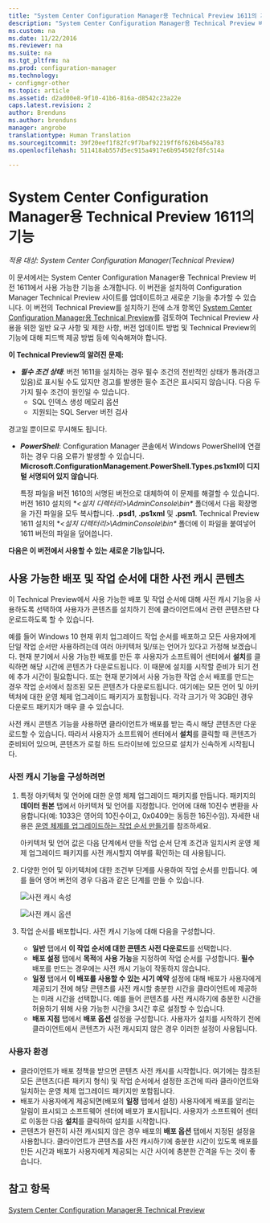```yaml
---
title: "System Center Configuration Manager용 Technical Preview 1611의 기능 | Microsoft 문서"
description: "System Center Configuration Manager용 Technical Preview 버전 1611에서 사용 가능한 기능에 대해 알아봅니다."
ms.custom: na
ms.date: 11/22/2016
ms.reviewer: na
ms.suite: na
ms.tgt_pltfrm: na
ms.prod: configuration-manager
ms.technology:
- configmgr-other
ms.topic: article
ms.assetid: d2ad00e8-9f10-41b6-816a-d8542c23a22e
caps.latest.revision: 2
author: Brenduns
ms.author: brenduns
manager: angrobe
translationtype: Human Translation
ms.sourcegitcommit: 39f20eef1f82fc9f7baf92219ff6f626b456a783
ms.openlocfilehash: 511418ab557d5ec915a4917e6b954502f8fc514a

---
```

# <a name="capabilities-in-technical-preview-1611-for-system-center-configuration-manager"></a>System Center Configuration Manager용 Technical Preview 1611의 기능

*적용 대상: System Center Configuration Manager(Technical Preview)*



이 문서에서는 System Center Configuration Manager용 Technical Preview 버전 1611에서 사용 가능한 기능을 소개합니다. 이 버전을 설치하여 Configuration Manager Technical Preview 사이트를 업데이트하고 새로운 기능을 추가할 수 있습니다. 이 버전의 Technical Preview를 설치하기 전에 소개 항목인 [System Center Configuration Manager용 Technical Preview](../../core/get-started/technical-preview.md)를 검토하여 Technical Preview 사용을 위한 일반 요구 사항 및 제한 사항, 버전 업데이트 방법 및 Technical Preview의 기능에 대해 피드백 제공 방법 등에 익숙해져야 합니다.    

**이 Technical Preview의 알려진 문제:**   
- ***필수 조건 상태***: 버전 1611을 설치하는 경우 필수 조건의 전반적인 상태가 통과(경고 있음)로 표시될 수도 있지만 경고를 발생한 필수 조건은 표시되지 않습니다. 다음 두 가지 필수 조건이 원인일 수 있습니다.
  - SQL 인덱스 생성 메모리 옵션
  - 지원되는 SQL Server 버전 검사  

 경고일 뿐이므로 무시해도 됩니다.

- ***PowerShell***: Configuration Manager 콘솔에서 Windows PowerShell에 연결하는 경우 다음 오류가 발생할 수 있습니다. **Microsoft.ConfigurationManagement.PowerShell.Types.ps1xml이 디지털 서명되어 있지 않습니다**.  

   특정 파일을 버전 1610의 서명된 버전으로 대체하여 이 문제를 해결할 수 있습니다. 버전 1610 설치의 **&lt;설치 디렉터리>\AdminConsole\bin\** 폴더에서 다음 확장명을 가진 파일을 모두 복사합니다. **.psd1**, **.ps1xml** 및 **.psm1**. Technical Preview 1611 설치의 **&lt;설치 디렉터리>\AdminConsole\bin\** 폴더에 이 파일을 붙여넣어 1611 버전의 파일을 덮어씁니다.


**다음은 이 버전에서 사용할 수 있는 새로운 기능입니다.**  

## <a name="pre-cache-content-for-available-deployments-and-task-sequences"></a>사용 가능한 배포 및 작업 순서에 대한 사전 캐시 콘텐츠
이 Technical Preview에서 사용 가능한 배포 및 작업 순서에 대해 사전 캐시 기능을 사용하도록 선택하여 사용자가 콘텐츠를 설치하기 전에 클라이언트에서 관련 콘텐츠만 다운로드하도록 할 수 있습니다.

예를 들어 Windows 10 현재 위치 업그레이드 작업 순서를 배포하고 모든 사용자에게 단일 작업 순서만 사용하려는데 여러 아키텍처 및/또는 언어가 있다고 가정해 보겠습니다. 현재 분기에서 사용 가능한 배포를 만든 후 사용자가 소프트웨어 센터에서 **설치**를 클릭하면 해당 시간에 콘텐츠가 다운로드됩니다. 이 때문에 설치를 시작할 준비가 되기 전에 추가 시간이 필요합니다. 또는 현재 분기에서 사용 가능한 작업 순서 배포를 만드는 경우 작업 순서에서 참조된 모든 콘텐츠가 다운로드됩니다. 여기에는 모든 언어 및 아키텍처에 대한 운영 체제 업그레이드 패키지가 포함됩니다. 각각 크기가 약 3GB인 경우 다운로드 패키지가 매우 클 수 있습니다.

사전 캐시 콘텐츠 기능을 사용하면 클라이언트가 배포를 받는 즉시 해당 콘텐츠만 다운로드할 수 있습니다. 따라서 사용자가 소프트웨어 센터에서 **설치**를 클릭할 때 콘텐츠가 준비되어 있으며, 콘텐츠가 로컬 하드 드라이브에 있으므로 설치가 신속하게 시작됩니다.

### <a name="to-configure-the-pre-cache-feature"></a>사전 캐시 기능을 구성하려면

1. 특정 아키텍처 및 언어에 대한 운영 체제 업그레이드 패키지를 만듭니다. 패키지의 **데이터 원본** 탭에서 아키텍처 및 언어를 지정합니다. 언어에 대해 10진수 변환을 사용합니다(예: 1033은 영어의 10진수이고, 0x0409는 동등한 16진수임). 자세한 내용은 [운영 체제를 업그레이드하는 작업 순서 만들기](/sccm/osd/deploy-use/create-a-task-sequence-to-upgrade-an-operating-system)를 참조하세요.

    아키텍처 및 언어 값은 다음 단계에서 만들 작업 순서 단계 조건과 일치시켜 운영 체제 업그레이드 패키지를 사전 캐시할지 여부를 확인하는 데 사용됩니다.
2. 다양한 언어 및 아키텍처에 대한 조건부 단계를 사용하여 작업 순서를 만듭니다. 예를 들어 영어 버전의 경우 다음과 같은 단계를 만들 수 있습니다.

    ![사전 캐시 속성](media/precacheproperties2.png)

    ![사전 캐시 옵션](media/precacheoptions2.png)  

3. 작업 순서를 배포합니다. 사전 캐시 기능에 대해 다음을 구성합니다.
    - **일반** 탭에서 **이 작업 순서에 대한 콘텐츠 사전 다운로드**를 선택합니다.
    - **배포 설정** 탭에서 **목적**에 **사용 가능**을 지정하여 작업 순서를 구성합니다. **필수** 배포를 만드는 경우에는 사전 캐시 기능이 작동하지 않습니다.
    - **일정** 탭에서 **이 배포를 사용할 수 있는 시기 예약** 설정에 대해 배포가 사용자에게 제공되기 전에 해당 콘텐츠를 사전 캐시할 충분한 시간을 클라이언트에 제공하는 미래 시간을 선택합니다. 예를 들어 콘텐츠를 사전 캐시하기에 충분한 시간을 허용하기 위해 사용 가능한 시간을 3시간 후로 설정할 수 있습니다.  
    - **배포 지점** 탭에서 **배포 옵션** 설정을 구성합니다. 사용자가 설치를 시작하기 전에 클라이언트에서 콘텐츠가 사전 캐시되지 않은 경우 이러한 설정이 사용됩니다.


### <a name="user-experience"></a>사용자 환경
- 클라이언트가 배포 정책을 받으면 콘텐츠 사전 캐시를 시작합니다. 여기에는 참조된 모든 콘텐츠(다른 패키지 형식) 및 작업 순서에서 설정한 조건에 따라 클라이언트와 일치하는 운영 체제 업그레이드 패키지만 포함됩니다.
- 배포가 사용자에게 제공되면(배포의 **일정** 탭에서 설정) 사용자에게 배포를 알리는 알림이 표시되고 소프트웨어 센터에 배포가 표시됩니다. 사용자가 소프트웨어 센터로 이동한 다음 **설치**를 클릭하여 설치를 시작합니다.
- 콘텐츠가 완전히 사전 캐시되지 않은 경우 배포의 **배포 옵션** 탭에서 지정된 설정을 사용합니다. 클라이언트가 콘텐츠를 사전 캐시하기에 충분한 시간이 있도록 배포를 만든 시간과 배포가 사용자에게 제공되는 시간 사이에 충분한 간격을 두는 것이 좋습니다.


## <a name="see-also"></a>참고 항목
[System Center Configuration Manager용 Technical Preview](../../core/get-started/technical-preview.md)



<!--HONumber=Dec16_HO3-->


